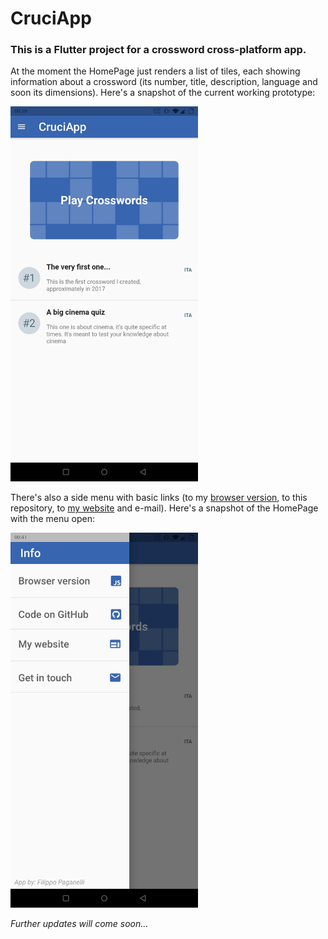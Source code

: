 # CruciApp

### This is a Flutter project for a crossword cross-platform app.

At the moment the HomePage just renders a list of tiles, each showing information about a crossword (its number, title, description, language and soon its dimensions).
Here's a snapshot of the current working prototype:

<img src="snapshots/HomePage.jpg" alt="HomePage" width="300"/>

There's also a side menu with basic links (to my [browser version](), to this repository, to [my website]() and e-mail).
Here's a snapshot of the HomePage with the menu open:

<img src="snapshots/SideMenu.jpg" alt="SideMenu" width="300"/>

*Further updates will come soon...*
